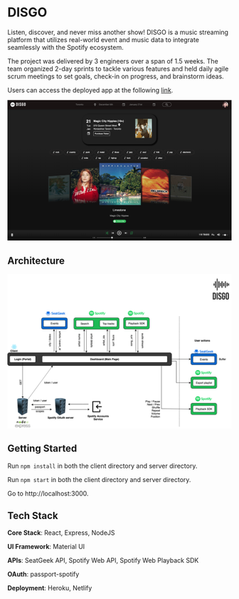 # DISGO

Listen, discover, and never miss another show! DISGO is a music streaming platform that utilizes real-world event and music data to integrate seamlessly with the Spotify ecosystem.

The project was delivered by 3 engineers over a span of 1.5 weeks. The team organized 2-day sprints to tackle various features and held daily agile scrum meetings to set goals, check-in on progress, and brainstorm ideas.

Users can access the deployed app at the following [link](https://disgo.live).

!["main page"](/client/public/docs/main-page.png)

## Architecture

!["architecture"](/client/public/docs/disgo.png)

## Getting Started

Run ``npm install`` in both the client directory and server directory.

Run  ``npm start`` in both the client directory and server directory.

Go to http://localhost:3000.

## Tech Stack

__Core Stack__: React, Express, NodeJS

__UI Framework__: Material UI

__APIs__: SeatGeek API, Spotify Web API, Spotify Web Playback SDK

__OAuth__: passport-spotify

__Deployment__: Heroku, Netlify


